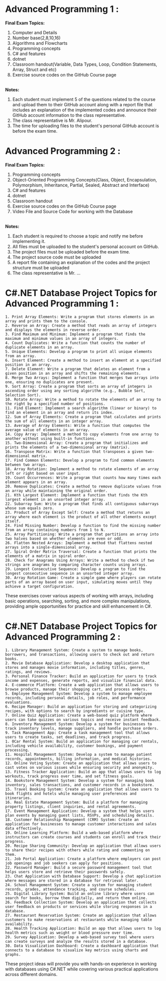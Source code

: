 # **Advanced Programming 1 :**
**Final Exam Topics:**
1. Computer and Details
2. Number base(2,8,10,16)
3. Algorithms and Flowcharts
4. Programming concepts
5. C# and features
6. dotnet
7. Classroom handout(Variable, Data Types, Loop, Condition Statements, Array, Struct and etc)
8. Exercise source codes on the GitHub Course page

<br>**Notes:**
1. Each student must implement 5 of the questions related to the course and upload them to their GitHub account along with a report file that includes an explanation of the implemented codes and announce their GitHub account information to the class representative.
2. The class representative is Mr. Alipour.
3. The time for uploading files to the student's personal GitHub account is before the exam time.

# **Advanced Programming 2 :**
**Final Exam Topics:**
1. Programming concepts
2. Object-Oriented Programming Concepts(Class, Object, Encapsulation, Polymorphism, Inheritance, Partial, Sealed, Abstract and Interface)
3. C# and features
4. dotnet
5. Classroom handout
6. Exercise source codes on the GitHub Course page
7. Video File and Source Code for working with the Database

<br>**Notes:**
1. Each student is required to choose a topic and notify me before implementing it.
2. All files must be uploaded to the student's personal account on GitHub.
3. The project files must be uploaded before the exam time.
4. The project source code must be uploaded
5. A report file containing an explanation of the codes and the project structure must be uploaded
6. The class representative is Mr. ...

# **C#.NET Database Project Topics for Advanced Programming 1 :**
    1. Print Array Elements: Write a program that stores elements in an array and prints them to the console.
    2. Reverse an Array: Create a method that reads an array of integers and displays the elements in reverse order.
    3. Find Maximum and Minimum: Implement a program that finds the maximum and minimum values in an array of integers.
    4. Count Duplicates: Write a function that counts the number of duplicate elements in an array.
    5. Unique Elements: Develop a program to print all unique elements from an array.
    6. Insert Element: Create a method to insert an element at a specified position in an array.
    7. Delete Element: Write a program that deletes an element from a given position in an array and shifts the remaining elements.
    8. Merge Two Arrays: Implement a function that merges two arrays into one, ensuring no duplicates are present.
    9. Sort Array: Create a program that sorts an array of integers in ascending order using any sorting algorithm (e.g., Bubble Sort, Selection Sort).
    10. Rotate Array: Write a method to rotate the elements of an array to the right by a specified number of positions.
    11. Find Element: Implement a search algorithm (linear or binary) to find an element in an array and return its index.
    12. Sum of Array Elements: Create a program that calculates and prints the sum of all elements in an integer array.
    13. Average of Array Elements: Write a function that computes the average value of elements in an array.
    14. Copy Array: Implement a method to copy elements from one array to another without using built-in functions.
    15. Two-Dimensional Array: Create a program that initializes and prints the elements of a two-dimensional array (matrix).
    16. Transpose Matrix: Write a function that transposes a given two-dimensional matrix.
    17. Find Common Elements: Develop a program to find common elements between two arrays.
    18. Array Rotation: Implement a method to rotate elements of an array left or right based on user input.
    19. Count Occurrences: Write a program that counts how many times each element appears in an array.
    20. Remove Duplicates: Create a method to remove duplicate values from an array while maintaining the original order.
    21. Kth Largest Element: Implement a function that finds the Kth largest element in an unsorted integer array.
    22. Subarray Sum: Write a program that finds all contiguous subarrays whose sum equals zero.
    23. Product of Array Except Self: Create a method that returns an array where each element is the product of all other elements except itself.
    24. Find Missing Number: Develop a function to find the missing number from an array containing numbers from 1 to N.
    25. Array Partitioning: Write a program that partitions an array into two halves based on whether elements are even or odd.
    26. Flatten Nested Arrays: Implement a method that flattens nested arrays into a single-dimensional array.
    27. Spiral Order Matrix Traversal: Create a function that prints the elements of a matrix in spiral order.
    28. Check for Anagrams Using Arrays: Write a method to check if two strings are anagrams by comparing character counts using arrays.
    29. Longest Consecutive Sequence: Develop a program to find the longest consecutive sequence in an unsorted integer array.
    30. Array Rotation Game: Create a simple game where players can rotate parts of an array based on user input, simulating moves until they achieve a target configuration.

These exercises cover various aspects of working with arrays, including basic operations, searching, sorting, and more complex manipulations, providing ample opportunities for practice and skill enhancement in C#.
# **C#.NET Database Project Topics for Advanced Programming 2 :**
    1. Library Management System: Create a system to manage books, borrowers, and transactions, allowing users to check out and return books.
    2. Movie Database Application: Develop a desktop application that stores and manages movie information, including titles, genres, ratings, and reviews.
    3. Personal Finance Tracker: Build an application for users to track income and expenses, generate reports, and visualize financial data.
    4. E-commerce Platform: Create a web application that allows users to browse products, manage their shopping cart, and process orders.
    5. Employee Management System: Develop a system to manage employee records, including personal details, job roles, and performance evaluations.
    6. Recipe Manager: Build an application for storing and categorizing recipes, with options to search by ingredients or cuisine type.
    7. Online Quiz Application: Create a web-based quiz platform where users can take quizzes on various topics and receive instant feedback.
    8. Inventory Management System: Develop a system for businesses to track inventory levels, manage suppliers, and handle purchase orders.
    9. Task Management App: Create a task management tool that allows users to create tasks, set deadlines, and track progress.
    1. 0Car Rental System: Build an application for managing car rentals, including vehicle availability, customer bookings, and payment processing.
    11. Hospital Management System: Develop a system to manage patient records, appointments, billing information, and medical histories.
    12. Online Voting System: Create an application that allows users to cast votes on various issues while ensuring security and anonymity.
    13. Fitness Tracker Application: Build an app that allows users to log workouts, track progress over time, and set fitness goals.
    14. Bookstore Management System: Develop a system for managing book inventory, sales transactions, and customer records in a bookstore.
    15. Travel Booking System: Create an application that allows users to book flights and hotels while managing user preferences and itineraries.
    16. Real Estate Management System: Build a platform for managing property listings, client inquiries, and rental agreements.
    17. Event Management Application: Develop a system that helps users plan events by managing guest lists, RSVPs, and scheduling details.
    18. Customer Relationship Management (CRM) System: Create an application for businesses to manage customer interactions and sales data effectively.
    19. Online Learning Platform: Build a web-based platform where instructors can create courses and students can enroll and track their progress.
    20. Recipe Sharing Community: Develop an application that allows users to share their recipes with others while rating and commenting on them.
    21. Job Portal Application: Create a platform where employers can post job openings and job seekers can apply for positions.
    22. Password Manager: Build a secure password management tool that helps users store and retrieve their passwords safely.
    23. Chat Application with Database Support: Develop a chat application where messages are stored in a database for retrieval later.
    24. School Management System: Create a system for managing student records, grades, attendance tracking, and course schedules.
    25. Digital Library System: Build an online library where users can search for books, borrow them digitally, and return them online.
    26. Feedback Collection System: Develop an application that collects user feedback on products or services while storing responses in a database.
    27. Restaurant Reservation System: Create an application that allows customers to make reservations at restaurants while managing table availability.
    28. Health Tracking Application: Build an app that allows users to log health metrics such as weight or blood pressure over time.
    29. Survey Application: Develop a web-based survey tool where users can create surveys and analyze the results stored in a database.
    30. Data Visualization Dashboard: Create a dashboard application that connects to a database to visualize key metrics using charts and graphs.

These project ideas will provide you with hands-on experience in working with databases using C#.NET while covering various practical applications across different domains.